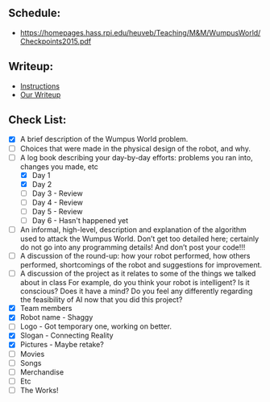 ## Schedule:

* https://homepages.hass.rpi.edu/heuveb/Teaching/M&M/WumpusWorld/Checkpoints2015.pdf

## Writeup:

* [Instructions](https://homepages.hass.rpi.edu/heuveb/Teaching/M&M/WumpusWorld/RobotWriteup19.pdf)
* [Our Writeup](https://docs.google.com/document/d/1CogqTBDX6T_T8rmJduV3WPQfqCB1ckFXHIBXkuGI9A0/edit?usp=sharing)

## Check List:

- [x] A brief description of the Wumpus World problem.
- [ ] Choices that were made in the physical design of the robot, and why.
- [ ] A log book describing your day-by-day efforts: problems you ran into, changes you made, etc
  - [x] Day 1
  - [x] Day 2
  - [ ] Day 3 - Review
  - [ ] Day 4 - Review
  - [ ] Day 5 - Review
  - [ ] Day 6 - Hasn't happened yet
- [ ] An informal, high-level, description and explanation of the algorithm used to attack the Wumpus World. Don’t get
  too detailed here; certainly do not go into any programming details! And don’t post your code!!!
- [ ] A discussion of the round-up: how your robot performed, how others performed, shortcomings of the robot and
  suggestions for improvement.
- [ ] A discussion of the project as it relates to some of the things we talked about in class For example, do you think
  your robot is intelligent? Is it conscious? Does it have a mind? Do you feel any differently regarding the feasibility
  of AI now that you did this project?
- [x] Team members
- [x] Robot name - Shaggy
- [ ] Logo - Got temporary one, working on better.
- [x] Slogan - Connecting Reality
- [x] Pictures - Maybe retake?
- [ ] Movies
- [ ] Songs
- [ ] Merchandise
- [ ] Etc
- [ ] The Works!
